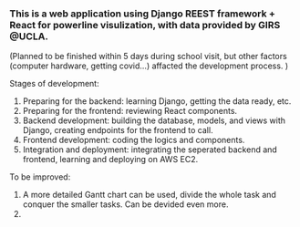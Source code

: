 ### This is a web application using **Django REEST framework + React** for powerline visulization, with data provided by GIRS @UCLA.

(Planned to be finished within 5 days during school visit, but other factors (computer hardware, getting covid...) affacted the development process. )

Stages of development: 

1. Preparing for the backend: learning Django, getting the data ready, etc. 
2. Preparing for the frontend: reviewing React components.
3. Backend development: building the database, models, and views with Django, creating endpoints for the frontend to call.
4. Frontend development: coding the logics and components. 
5. Integration and deployment: integrating the seperated backend and frontend, learning and deploying on AWS EC2.

To be improved: 
1. A more detailed Gantt chart can be used, divide the whole task and conquer the smaller tasks. Can be devided even more. 
2. 
